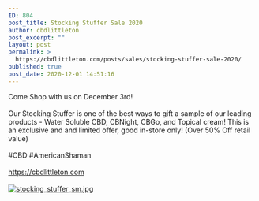 ```yaml
---
ID: 804
post_title: Stocking Stuffer Sale 2020
author: cbdlittleton
post_excerpt: ""
layout: post
permalink: >
  https://cbdlittleton.com/posts/sales/stocking-stuffer-sale-2020/
published: true
post_date: 2020-12-01 14:51:16
---
```

<html><head></head><body>
Come Shop with us on December 3rd!<br /><br />Our Stocking Stuffer is one of the best ways to gift a sample of our leading products - Water Soluble CBD, CBNight, CBGo, and Topical cream! This is an exclusive and and limited offer, good in-store only! (Over 50% Off retail value)<br /><br />#CBD #AmericanShaman<br /><br /><a href="https://cbdlittleton.com">https://cbdlittleton.com</a><span> </span>
</body>
</html><br/><br/><a href="https://cbdlittleton.com/wp-content/uploads/2020/12/1606859365034.jpg"  title="stocking_stuffer_sm.jpg" ><img src="https://cbdlittleton.com/wp-content/uploads/2020/12/1606859365034.jpg" alt="stocking_stuffer_sm.jpg" title="stocking_stuffer_sm.jpg" /></a>